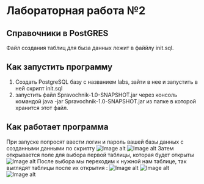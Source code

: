 # Лабораторная работа №2 
## Справочники в PostGRES
Файл создания таблиц для быза данных лежит в файйлу init.sql.
## Как запустить программу
1. Создать PostgreSQL базу с названием labs, зайти в нее и запустить в ней скрипт init.sql
2. запустить файл Spravochnik-1.0-SNAPSHOT.jar через консоль командой java -jar Spravochnik-1.0-SNAPSHOT.jar из папке в которой хранится этот файл.

## Как работает программа
При запуске попросят ввести логин и пароль вашей базы данных с созданными данными по скрипту
![Image alt](https://github.com/P0ZiT1V/SpravochnikLab/blob/master/screen/login.png)
![Image alt](https://github.com/P0ZiT1V/SpravochnikLab/blob/master/screen/pass.png)
Затем открывается поле для выбора первой таблицы, которая будет открыты
![Image alt](https://github.com/P0ZiT1V/SpravochnikLab/tree/master/screen/choose.png)
После выбора мы переходим к нужной нам таблице, так выглядят таблицы после их открытия  :
![Image alt](https://github.com/P0ZiT1V/SpravochnikLab/tree/master/screen/cities.png)
![Image alt](https://github.com/P0ZiT1V/SpravochnikLab/tree/master/screen/departments.png)
![Image alt](https://github.com/P0ZiT1V/SpravochnikLab/tree/master/screen/employees.png)
